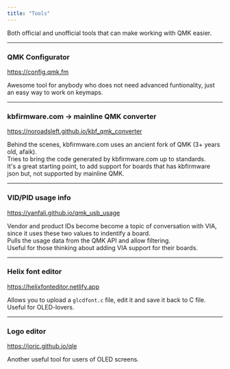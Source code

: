 ```yaml
---
title: "Tools"
---
```


Both official and unofficial tools that can make working with QMK easier.

---

### QMK Configurator

https://config.qmk.fm

Awesome tool for anybody who does not need advanced funtionality, just an easy way to work on keymaps.

---

### kbfirmware.com -> mainline QMK converter

https://noroadsleft.github.io/kbf_qmk_converter

Behind the scenes, kbfirmware.com uses an ancient fork of QMK (3+ years old, afaik).  
Tries to bring the code generated by kbfirmware.com up to standards.  
It's a great starting point, to add support for boards that has kbfirmware json but, not supported by mainline QMK.

---

### VID/PID usage info

https://yanfali.github.io/qmk_usb_usage

Vendor and product IDs become become a topic of conversation with VIA, since it uses these two values to indentify a board.  
Pulls the usage data from the QMK API and allow filtering.  
Useful for those thinking about adding VIA support for their boards.

---

### Helix font editor

https://helixfonteditor.netlify.app

Allows you to upload a `glcdfont.c` file, edit it and save it back to C file. Useful for OLED-lovers.

---

### Logo editor

https://joric.github.io/qle

Another useful tool for users of OLED screens.
